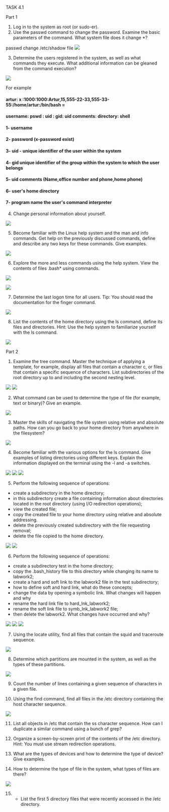 TASK 4.1

Part 1

1) Log in to the system as root (or sudo-er).
2) Use the passwd command to change the password. Examine the basic parameters of the command. What system file does it change *?

passwd change /etc/shadow file
![](https://github.com/ArturMaksymchuk/materialsEpam/blob/master/m4/task1/1-1-2.png)
 
3) Determine the users registered in the system, as well as what commands they execute. What additional information can be gleaned from the command execution?

![](https://github.com/ArturMaksymchuk/materialsEpam/blob/master/m4/task1/1-3.png)

For example

#### artur: x :1000:1000:Artur,15,555-22-33,555-33-55:/home/artur:/bin/bash  =
#### username: pswd : uid : gid: uid comments: directory: shell
  
#### 1- username
#### 2- password (x-password exist) 
#### 3- uid - unique identifier of the user within the system
#### 4- gid unique identifier of the group within the system to which the user belongs
#### 5- uid comments (Name,office number and phone,home phone)
#### 6- user's home directory
#### 7- program name the user's command interpreter


4) Change personal information about yourself.

![](https://github.com/ArturMaksymchuk/materialsEpam/blob/master/m4/task1/1-4.png)

5) Become familiar with the Linux help system and the man and info commands. Get help on the previously discussed commands, define and describe any two keys for these commands. Give examples.

![](https://github.com/ArturMaksymchuk/materialsEpam/blob/master/m4/task1/1-5.png)

6) Explore the more and less commands using the help system. View the contents of files .bash* using commands.

![](https://github.com/ArturMaksymchuk/materialsEpam/blob/master/m4/task1/1-6.1.png)

![](https://github.com/ArturMaksymchuk/materialsEpam/blob/master/m4/task1/1-6.2.png)

7) Determine the last logon time for all users. Tip: You should read the documentation for the finger command.

![](https://github.com/ArturMaksymchuk/materialsEpam/blob/master/m4/task1/1-7.png)

8) List the contents of the home directory using the ls command, define its files and directories. Hint: Use the help system to familiarize yourself with the ls command.

![](https://github.com/ArturMaksymchuk/materialsEpam/blob/master/m4/task1/1-8.png)



Part 2


1) Examine the tree command. Master the technique of applying a template, for example, display all files that contain a character c, or files that contain a specific sequence of characters. List subdirectories of the root directory up to and including the second nesting level.

![](https://github.com/ArturMaksymchuk/materialsEpam/blob/master/m4/task1/2-1.1.png)
![](https://github.com/ArturMaksymchuk/materialsEpam/blob/master/m4/task1/2-1.2.png)


2) What command can be used to determine the type of file (for example, text or binary)? Give an example.

![](https://github.com/ArturMaksymchuk/materialsEpam/blob/master/m4/task1/2-2.png)


3) Master the skills of navigating the file system using relative and absolute paths. How can you go back to your home directory from anywhere in the filesystem?

![](https://github.com/ArturMaksymchuk/materialsEpam/blob/master/m4/task1/2-3.png)

4) Become familiar with the various options for the ls command. Give examples of listing directories using different keys. Explain the information displayed on the terminal using the -l and -a switches.

![](https://github.com/ArturMaksymchuk/materialsEpam/blob/master/m4/task1/2-4.1.png)
![](https://github.com/ArturMaksymchuk/materialsEpam/blob/master/m4/task1/2-4.2.png)
![](https://github.com/ArturMaksymchuk/materialsEpam/blob/master/m4/task1/2-4.3.png)

5) Perform the following sequence of operations:
- create a subdirectory in the home directory;
- in this subdirectory create a file containing information about directories located in the root directory (using I/O redirection operations);
- view the created file;
- copy the created file to your home directory using relative and absolute addressing.
- delete the previously created subdirectory with the file requesting removal;
- delete the file copied to the home directory.

![](https://github.com/ArturMaksymchuk/materialsEpam/blob/master/m4/task1/2-5.1.png)
![](https://github.com/ArturMaksymchuk/materialsEpam/blob/master/m4/task1/2-5.2.png)

6) Perform the following sequence of operations:
- create a subdirectory test in the home directory;
- copy the .bash_history file to this directory while changing its name to labwork2;
- create a hard and soft link to the labwork2 file in the test subdirectory;
- how to define soft and hard link, what do these concepts;
- change the data by opening a symbolic link. What changes will happen and why
- rename the hard link file to hard_lnk_labwork2;
- rename the soft link file to symb_lnk_labwork2 file;
- then delete the labwork2. What changes have occurred and why?

![](https://github.com/ArturMaksymchuk/materialsEpam/blob/master/m4/task1/2-6.1.png)
![](https://github.com/ArturMaksymchuk/materialsEpam/blob/master/m4/task1/2-6.2.png)
![](https://github.com/ArturMaksymchuk/materialsEpam/blob/master/m4/task1/2-6.3.png)


7) Using the locate utility, find all files that contain the squid and traceroute sequence.

![](https://github.com/ArturMaksymchuk/materialsEpam/blob/master/m4/task1/2-7.png)

8) Determine which partitions are mounted in the system, as well as the types of these partitions.

![](https://github.com/ArturMaksymchuk/materialsEpam/blob/master/m4/task1/2-8.png)

9) Count the number of lines containing a given sequence of characters in a given file.


10) Using the find command, find all files in the /etc directory containing the host character sequence.

![](https://github.com/ArturMaksymchuk/materialsEpam/blob/master/m4/task1/2-10.png)

11) List all objects in /etc that contain the ss character sequence. How can I duplicate a similar command using a bunch of grep?


12) Organize a screen-by-screen print of the contents of the /etc directory. Hint: You must use stream redirection operations.


13) What are the types of devices and how to determine the type of device? Give examples.


14) How to determine the type of file in the system, what types of files are there?

![](https://github.com/ArturMaksymchuk/materialsEpam/blob/master/m4/task1/2-14.png)

15) * List the first 5 directory files that were recently accessed in the /etc directory.



